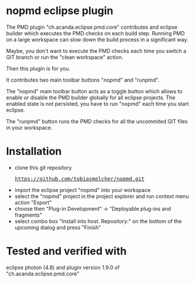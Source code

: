 # nopmd eclipse plugin
The PMD plugin "ch.acanda.eclipse.pmd.core" contributes and eclipse builder which executes the PMD checks on each build step.
Running PMD on a large workspace can slow down the build process in a significant way.

Maybe, you don't want to execute the PMD checks each time you switch a GIT branch or run the "clean workspace" action.

Then this plugin is for you. 

It contributes two main toolbar buttons "nopmd" and "runpmd". 

The "nopmd" main toolbar button acts as a toggle button which allows to enable or disable the PMD builder globally for all eclipse projects. The enabled state is not persisted, you have to run "nopmd" each time you start eclipse.

The "runpmd" button runs the PMD checks for all the uncommited GIT files in your workspace.

# Installation
- clone this git repository <pre>https://github.com/tobiasmelcher/nopmd.git</pre>
- import the eclipse project "nopmd" into your workspace
- select the "nopmd" project in the project explorer and run context menu action "Export"
- choose then "Plug-in Development" -> "Deployable plug-ins and fragments"
- select combo box "Install into host. Repository:" on the bottom of the upcoming dialog and press "Finish"

# Tested and verified with
eclipse photon (4.8) and plugin version 1.9.0 of "ch.acanda.eclipse.pmd.core"

